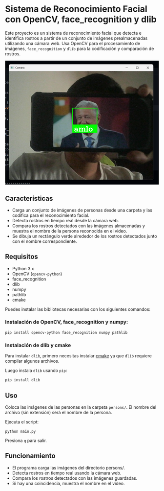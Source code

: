 # Sistema de Reconocimiento Facial con OpenCV, face_recognition y dlib

Este proyecto es un sistema de reconocimiento facial que detecta e identifica rostros a partir de un conjunto de imágenes prealmacenadas utilizando una cámara web. Usa OpenCV para el procesamiento de imágenes, `face_recognition` y `dlib` para la codificación y comparación de rostros.

![ss](screenshoot.png)

## Características

- Carga un conjunto de imágenes de personas desde una carpeta y las codifica para el reconocimiento facial.
- Detecta rostros en tiempo real desde la cámara web.
- Compara los rostros detectados con las imágenes almacenadas y muestra el nombre de la persona reconocida en el video.
- Se dibuja un rectángulo verde alrededor de los rostros detectados junto con el nombre correspondiente.
  
## Requisitos

- Python 3.x
- OpenCV (`opencv-python`)
- face_recognition
- dlib
- numpy
- pathlib
- cmake

Puedes instalar las bibliotecas necesarias con los siguientes comandos:

### Instalación de OpenCV, face_recognition y numpy:
```bash
pip install opencv-python face_recognition numpy pathlib
```
### Instalación de dlib y cmake
Para instalar `dlib`, primero necesitas instalar [cmake](https://cmake.org/download/) ya que `dlib` requiere compilar algunos archivos.

Luego instala `dlib` usando `pip`:
```bash
pip install dlib
```

## Uso
Coloca las imágenes de las personas en la carpeta `persons/`. El nombre del archivo (sin extensión) será el nombre de la persona.

Ejecuta el script:

    python main.py

Presiona `q` para salir.

## Funcionamiento
* El programa carga las imágenes del directorio persons/.
* Detecta rostros en tiempo real usando la cámara web.
* Compara los rostros detectados con las imágenes guardadas.
* Si hay una coincidencia, muestra el nombre en el video.
